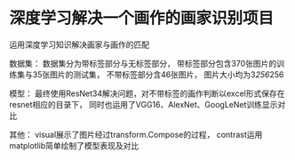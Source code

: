 # 深度学习解决一个画作的画家识别项目

运用深度学习知识解决画家与画作的匹配

数据集：
  数据集分为带标签部分与无标签部分，
  带标签部分包含370张图片的训练集与35张图片的测试集，
  不带标签部分含46张图片，
  图片大小均为3*256*256
  
模型：
  最终使用ResNet34解决问题，对不带标签的画作判断以excel形式保存在resnet相应的目录下，
  同时也运用了VGG16、AlexNet、GoogLeNet训练显示对比
  
 其他：
  visual展示了图片经过transform.Compose的过程，
  contrast运用matplotlib简单绘制了模型表现及对比
 

